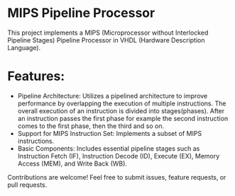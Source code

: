 # MIPS Pipeline Processor
This project implements a MIPS (Microprocessor without Interlocked Pipeline Stages) Pipeline Processor in VHDL (Hardware Description Language).


# Features:
- Pipeline Architecture: Utilizes a pipelined architecture to improve performance by overlapping the execution of multiple instructions. The overall execution of an instruction is divided into stages(phases). After
an instruction passes the first phase for example the second instruction comes to the first phase, then the third and so on.
- Support for MIPS Instruction Set: Implements a subset of MIPS instructions.
- Basic Components: Includes essential pipeline stages such as Instruction Fetch (IF), Instruction Decode (ID), Execute (EX), Memory Access (MEM), and Write Back (WB).


Contributions are welcome! Feel free to submit issues, feature requests, or pull requests.

